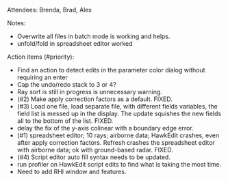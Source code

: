 Attendees: Brenda, Brad, Alex 

Notes:
* Overwrite  all files in batch mode is working and helps. 
* unfold/fold in spreadsheet editor worked

Action items (#priority):
* Find an action to detect edits in the parameter color dialog without requiring an enter
* Cap the undo/redo stack to 3 or 4?
* Ray sort is still in progress is unnecessary warning.
* (#2) Make apply correction factors as a default. FIXED.
* (#3) Load one file, load separate file, with different fields variables, the field list is messed up in the display.  The update squishes the new fields all to the bottom of the list. FIXED. 
* delay the fix of the y-axis colinear with a boundary edge error.
* (#1) spreadsheet editor; 10 rays; airborne data; HawkEdit crashes, even after apply correction factors. Refresh crashes the spreadsheet editor with airborne data; ok with ground-based radar. FIXED.
* (#4) Script editor auto fill syntax needs to be updated.
* run profiler on HawkEdit script edits to find what is taking the most time.
* Need to add RHI window and features. 
